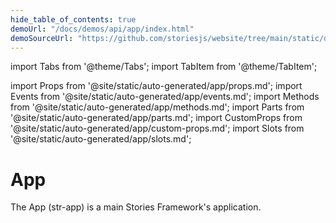 ```yaml
---
hide_table_of_contents: true
demoUrl: "/docs/demos/api/app/index.html"
demoSourceUrl: "https://github.com/storiesjs/website/tree/main/static/demos/api/app/index.html"
---
```

import Tabs from '@theme/Tabs';
import TabItem from '@theme/TabItem';

import Props from '@site/static/auto-generated/app/props.md';
import Events from '@site/static/auto-generated/app/events.md';
import Methods from '@site/static/auto-generated/app/methods.md';
import Parts from '@site/static/auto-generated/app/parts.md';
import CustomProps from '@site/static/auto-generated/app/custom-props.md';
import Slots from '@site/static/auto-generated/app/slots.md';



# App

The App (str-app) is a main Stories Framework's application.

  
<Props />
<Events />
<Methods />
<Parts />
<CustomProps />
<Slots />